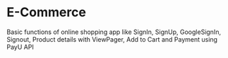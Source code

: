 E-Commerce
==============================

Basic functions of online shopping app like SignIn, SignUp, GoogleSignIn, Signout, Product details with ViewPager, Add to Cart and Payment using PayU API
